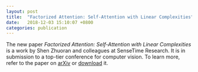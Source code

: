 ```yaml
---
layout: post
title:  "Factorized Attention: Self-Attention with Linear Complexities"
date:   2018-12-03 15:10:07 +0800
categories: publication
---
```


The new paper *Factorized Attention: Self-Attention with Linear Complexities* is a work by Shen Zhuoran and colleagues at SenseTime Research.
It is in submission to a top-tier conference for computer vision.
To learn more, refer to the paper on [arXiv](https://arxiv.org/abs/1812.01243) or [download](https://arxiv.org/pdf/1812.01243.pdf) it.
